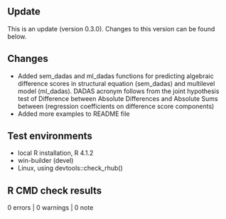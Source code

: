 ## Update

This is an update (version 0.3.0). Changes to this version can be found below.

## Changes

* Added sem_dadas and ml_dadas functions for predicting algebraic difference scores in structural equation (sem_dadas) and multilevel model (ml_dadas). DADAS acronym follows from the joint hypothesis test of Difference between Absolute Differences and Absolute Sums between (regression coefficients on difference score components)
* Added more examples to README file

## Test environments
* local R installation, R 4.1.2
* win-builder (devel)
* Linux, using devtools::check_rhub()

## R CMD check results

0 errors | 0 warnings | 0 note

